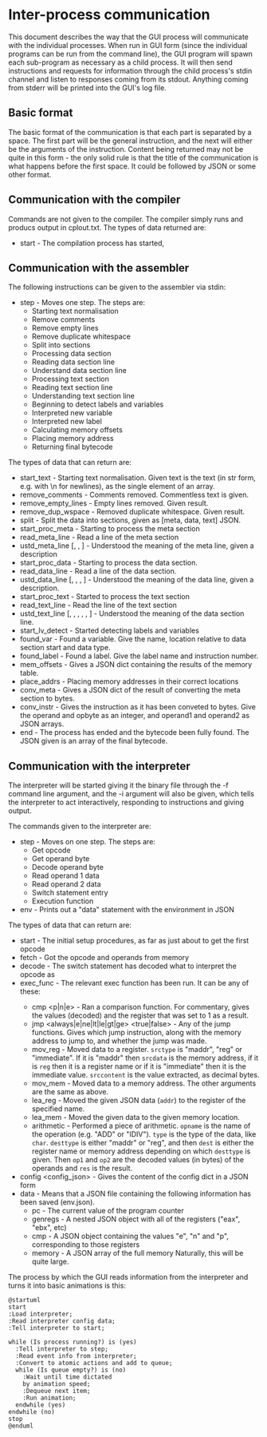 # Inter-process communication

This document describes the way that the GUI process will communicate with the individual processes. When run in GUI
form (since the individual programs can be run from the command line), the GUI program will spawn each sub-program as
necessary as a child process. It will then send instructions and requests for information through the child process's
stdin channel and listen to responses coming from its stdout. Anything coming from stderr will be printed into the GUI's
log file.

## Basic format

The basic format of the communication is that each part is separated by a space. The first part will be the general
instruction, and the next will either be the arguments of the instruction. Content being returned may not be quite in
this form - the only solid rule is that the title of the communication is what happens before the first space. It could
be followed by JSON or some other format.

## Communication with the compiler

Commands are not given to the compiler. The compiler simply runs and producs output in cplout.txt. The types of data returned are:

* start <data> - The compilation process has started, 

## Communication with the assembler

The following instructions can be given to the assembler via stdin:

* step - Moves one step. The steps are:
  * Starting text normalisation
  * Remove comments
  * Remove empty lines
  * Remove duplicate whitespace
  * Split into sections
  * Processing data section
  * Reading data section line
  * Understand data section line
  * Processing text section
  * Reading text section line
  * Understanding text section line
  * Beginning to detect labels and variables
  * Interpreted new variable
  * Interpreted new label
  * Calculating memory offsets
  * Placing memory address
  * Returning final bytecode

The types of data that can return are:

* start_text <text> - Starting text normalisation. Given text is the text (in str form, e.g. with \n for newlines), as the single element of an array.
* remove_comments <text> - Comments removed. Commentless text is given.
* remove_empty_lines <text> - Empty lines removed. Given result.
* remove_dup_wspace <text> - Removed duplicate whitespace. Given result.
* split <json> - Split the data into sections, given as \[meta, data, text] JSON.
* start_proc_meta - Starting to process the meta section
* read_meta_line <line> - Read a line of the meta section
* ustd_meta_line \[<desc>, <name>, <value>] - Understood the meaning of the meta line, given a description
* start_proc_data - Starting to process the data section.
* read_data_line <line> - Read a line of the data section.
* ustd_data_line \[<desc>, <name>, <dtype>, <initial>] - Understood the meaning of the data line, given a description.
* start_proc_text - Started to process the text section
* read_text_line <line> - Read the line of the text section
* ustd_text_line \[<desc>, <label>, <mnemonic>, <dtype>, <op1>, <op2>] - Understood the meaning of the data section line.
* start_lv_detect - Started detecting labels and variables
* found_var <name> <mrel> <type> - Found a variable. Give the name, location relative to data section start and data type.
* found_label <lname> <instrnum> - Found a label. Give the label name and instruction number.
* mem_offsets <dict> - Gives a JSON dict containing the results of the memory table.
* place_addrs - Placing memory addresses in their correct locations
* conv_meta <bytes> - Gives a JSON dict of the result of converting the meta section to bytes.
* conv_instr <opcode> <opbyte> <operand1> <operand2> - Gives the instruction as it has been conveted to bytes. Give the 
  operand and opbyte as an integer, and operand1 and operand2 as JSON arrays.
* end <final> - The process has ended and the bytecode been fully found. The JSON given is an array of the final bytecode.

## Communication with the interpreter

The interpreter will be started giving it the binary file through the -f command line argument, and the -i argument will
also be given, which tells the interpreter to act interactively, responding to instructions and giving output.

The commands given to the interpreter are:

* step - Moves on one step. The steps are:
  * Get opcode
  * Get operand byte
  * Decode operand byte
  * Read operand 1 data
  * Read operand 2 data
  * Switch statement entry
  * Execution function
* env - Prints out a "data" statement with the environment in JSON

The types of data that can return are:

* start - The initial setup procedures, as far as just about to get the first opcode
* fetch <pc> <opcode> <opbyte> <operand1> <operand2> - Got the opcode and operands from memory
* decode <chosen> - The switch statement has decoded what to interpret the opcode as
* exec_func <funcname> <args> - The relevant exec function has been run. It can be any of these:
  * cmp <val1> <val2> <p|n|e> - Ran a comparison function. For commentary, gives the values (decoded) and the register
    that was set to 1 as a result.
  * jmp <always|e|ne|lt|le|gt|ge> <addr> <true|false> - Any of the jump functions. Gives which jump
    instruction, along with the memory address to jump to, and whether the jump was made.
  * mov_reg <regname> <size> <srctype> <srcdata> <srccontent> - Moved data to a register. `srctype` is "maddr",  "reg" or
    "immediate". If it is "maddr" then `srcdata` is the memory address, if it is `reg` then it is a register name or if
    it is "immediate" then it is the immediate value. `srccontent` is the value extracted, as decimal bytes. 
  * mov_mem <destaddr> <size> <srctype> <srcdata> <srccontent> - Moved data to a memory address. The other arguments are
    the same as above.
  * lea_reg <regname> <addr> - Moved the given JSON data (`addr`) to the register of the specified name. 
  * lea_mem <destaddr> <addr> - Moved the given data to the given memory location.
  * arithmetic <opname> <type> <desttype> <dest> <op1> <op2> <res> - Performed a piece of arithmetic. `opname` is the
    name of the operation (e.g. "ADD" or "IDIV"). `type` is the type of the data, like `char`. `desttype` is either
    "maddr" or "reg", and then `dest` is either the register name or memory address depending on which `desttype` is
    given. Then `op1` and `op2` are the decoded values (in bytes) of the operands and `res` is the result.
* config <config_json> - Gives the content of the config dict in a JSON form
* data - Means that a JSON file containing the following information has been saved (env.json).
  * pc - The current value of the program counter
  * genregs - A nested JSON object with all of the registers ("eax", "ebx", etc)
  * cmp - A JSON object containing the values "e", "n" and "p", corresponding to those registers
  * memory - A JSON array of the full memory
  Naturally, this will be quite large.

The process by which the GUI reads information from the interpreter and turns it into basic animations is this:

```plantuml
@startuml
start
:Load interpreter;
:Read interpreter config data;
:Tell interpreter to start;

while (Is process running?) is (yes)
  :Tell interpreter to step;
  :Read event info from interpreter;
  :Convert to atomic actions and add to queue;
  while (Is queue empty?) is (no)
    :Wait until time dictated
    by animation speed;
    :Dequeue next item;
    :Run animation;
  endwhile (yes)
endwhile (no)
stop
@enduml
```